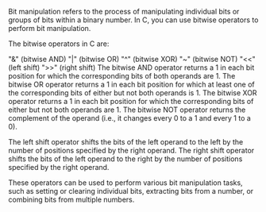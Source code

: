Bit manipulation refers to the process of manipulating individual bits or groups of bits within a binary number. In C, you can use bitwise operators to perform bit manipulation.

The bitwise operators in C are:

"&" (bitwise AND)
"|" (bitwise OR)
"^" (bitwise XOR)
"~" (bitwise NOT)
"<<" (left shift)
">>" (right shift)
The bitwise AND operator returns a 1 in each bit position for which the corresponding bits of both operands are 1. The bitwise OR operator returns a 1 in each bit position for which at least one of the corresponding bits of either but not both operands is 1. The bitwise XOR operator returns a 1 in each bit position for which the corresponding bits of either but not both operands are 1. The bitwise NOT operator returns the complement of the operand (i.e., it changes every 0 to a 1 and every 1 to a 0).

The left shift operator shifts the bits of the left operand to the left by the number of positions specified by the right operand. The right shift operator shifts the bits of the left operand to the right by the number of positions specified by the right operand.

These operators can be used to perform various bit manipulation tasks, such as setting or clearing individual bits, extracting bits from a number, or combining bits from multiple numbers.
